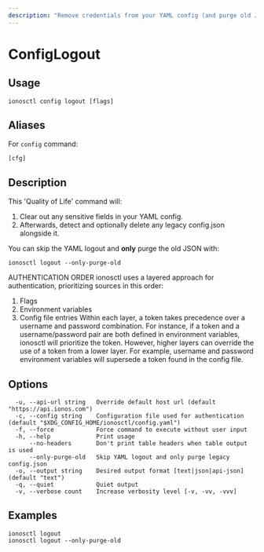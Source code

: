 ```yaml
---
description: "Remove credentials from your YAML config (and purge old JSON)"
---
```


# ConfigLogout

## Usage

```text
ionosctl config logout [flags]
```

## Aliases

For `config` command:

```text
[cfg]
```

## Description

This 'Quality of Life' command will:

  1. Clear out any sensitive fields in your YAML config.
  2. Afterwards, detect and optionally delete any legacy config.json alongside it.

You can skip the YAML logout and **only** purge the old JSON with:

    ionosctl logout --only-purge-old

AUTHENTICATION ORDER
ionosctl uses a layered approach for authentication, prioritizing sources in this order:
  1. Flags
  2. Environment variables
  3. Config file entries
Within each layer, a token takes precedence over a username and password combination. For instance, if a token and a username/password pair are both defined in environment variables, ionosctl will prioritize the token. However, higher layers can override the use of a token from a lower layer. For example, username and password environment variables will supersede a token found in the config file.

## Options

```text
  -u, --api-url string   Override default host url (default "https://api.ionos.com")
  -c, --config string    Configuration file used for authentication (default "$XDG_CONFIG_HOME/ionosctl/config.yaml")
  -f, --force            Force command to execute without user input
  -h, --help             Print usage
      --no-headers       Don't print table headers when table output is used
      --only-purge-old   Skip YAML logout and only purge legacy config.json
  -o, --output string    Desired output format [text|json|api-json] (default "text")
  -q, --quiet            Quiet output
  -v, --verbose count    Increase verbosity level [-v, -vv, -vvv]
```

## Examples

```text
ionosctl logout
ionosctl logout --only-purge-old
```

